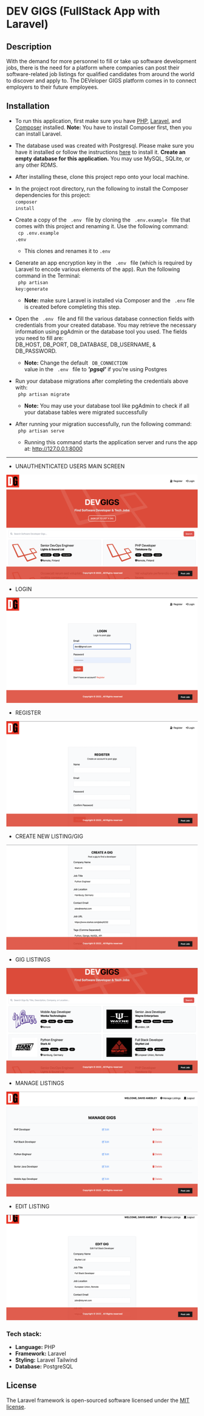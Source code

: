 # DEV GIGS (FullStack App with Laravel)

## Description
With the demand for more personnel to fill or take up software development jobs, there is the need for a platform where companies can post their software-related job listings for qualified candidates from around the world to discover and apply to. The DEVeloper GIGS platform comes in to connect employers to their future employees.

## Installation
- To run this application, first make sure you have [PHP](https://www.php.net/manual/en/install.php), [Laravel](https://laravel.com/docs/9.x/installation), and [Composer](https://getcomposer.org/download/) installed. **Note:** You have to install Composer first, then you can install Laravel.

- The database used was created with Postgresql. Please make sure you have it installed or follow the instructions [here](https://www.postgresql.org/download/) to install it. <strong>Create an empty database for this application.</strong> You may use MySQL, SQLite, or any other RDMS.

- After installing these, clone this project repo onto your local machine.

- In the project root directory, run the following to install the Composer dependencies for this project:
<br /> <code>composer install</code>

- Create a copy of the <code> .env </code> file by cloning the <code> .env.example </code> file that comes with this project and renaming it. 
Use the following command: 
<br /> <code> cp .env.example .env</code> 
    - This clones and renames it to <code>.env</code>
    
- Generate an app encryption key in the <code> .env </code> file (which is required by Laravel to encode various elements of the app). Run the following command in the Terminal:
<br /> <code> php artisan key:generate </code>
    - **Note:** make sure Laravel is installed via Composer and the <code> .env</code> file is created before completing this step.
    
- Open the <code> .env </code> file and fill the various database connection fields with credentials from your created database. You may retrieve the necessary information using pgAdmin or the database tool you used. The fields you need to fill are:
<br /> DB_HOST, DB_PORT, DB_DATABASE, DB_USERNAME, & DB_PASSWORD.
    - **Note:** Change the default <code> DB_CONNECTION </code> value in the <code> .env </code> file to __*'pgsql'*__ if you're using Postgres
    
- Run your database migrations after completing the credentials above with:
<br /> <code> php artisan migrate </code>
    - **Note:** You may use your database tool like pgAdmin to check if all your database tables were migrated successfully
    
- After running your migration successfully, run the following command:
<br /> <code> php artisan serve </code>
    - Running this command starts the application server and runs the app at: http://127.0.0.1:8000

<hr />

- UNAUTHENTICATED USERS MAIN SCREEN
<img src="https://github.com/davidamebley/dev-gigs/blob/main/public/images/app_screenshots/home_guest.png"/>

- LOGIN
<img src="https://github.com/davidamebley/dev-gigs/blob/main/public/images/app_screenshots/login_form.png"/>

- REGISTER
<img src="https://github.com/davidamebley/dev-gigs/blob/main/public/images/app_screenshots/register_form.png"/>

- CREATE NEW LISTING/GIG
<img src="https://github.com/davidamebley/dev-gigs/blob/main/public/images/app_screenshots/create_gig_form.png"/>

- GIG LISTINGS 
<img src="https://github.com/davidamebley/dev-gigs/blob/main/public/images/app_screenshots/gig_listings.png" />

- MANAGE LISTINGS
<img src="https://github.com/davidamebley/dev-gigs/blob/main/public/images/app_screenshots/manage_gigs_view.png" />

- EDIT LISTING
<img src="https://github.com/davidamebley/dev-gigs/blob/main/public/images/app_screenshots/edit_gig_form.png"/>

### Tech stack:
- <strong>Language:</strong> PHP
- <strong>Framework:</strong> Laravel
- <strong>Styling:</strong> Laravel Tailwind
- <strong>Database:</strong> PostgreSQL

## License

The Laravel framework is open-sourced software licensed under the [MIT license](https://opensource.org/licenses/MIT).
